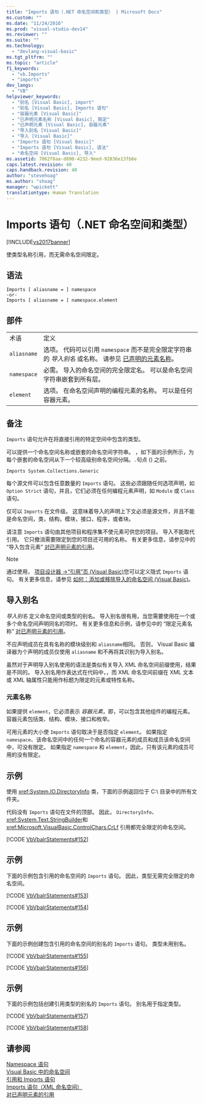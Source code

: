 ```yaml
---
title: "Imports 语句（.NET 命名空间和类型） | Microsoft Docs"
ms.custom: ""
ms.date: "11/24/2016"
ms.prod: "visual-studio-dev14"
ms.reviewer: ""
ms.suite: ""
ms.technology: 
  - "devlang-visual-basic"
ms.tgt_pltfrm: ""
ms.topic: "article"
f1_keywords: 
  - "vb.Imports"
  - "imports"
dev_langs: 
  - "VB"
helpviewer_keywords: 
  - "别名 [Visual Basic], import"
  - "别名 [Visual Basic], Imports 语句"
  - "容器元素 [Visual Basic]"
  - "已声明元素名称 [Visual Basic], 限定"
  - "已声明元素 [Visual Basic], 容器元素"
  - "导入别名 [Visual Basic]"
  - "导入 [Visual Basic]"
  - "Imports 语句 [Visual Basic]"
  - "Imports 语句 [Visual Basic], 语法"
  - "命名空间 [Visual Basic], 导入"
ms.assetid: 7062f8aa-d890-4232-9eed-92836e13fb6e
caps.latest.revision: 40
caps.handback.revision: 40
author: "stevehoag"
ms.author: "shoag"
manager: "wpickett"
translationtype: Human Translation
---
```

# Imports 语句（.NET 命名空间和类型）
[!INCLUDE[vs2017banner](../../../csharp/includes/vs2017banner.md)]

使类型名称引用，而无需命名空间限定。  
  
## 语法  
  
```  
Imports [ aliasname = ] namespace  
-or-  
Imports [ aliasname = ] namespace.element  
```  
  
## 部件  
  
|||  
|-|-|  
|术语|定义|  
|`aliasname`|选项。  代码可以引用 `namespace` 而不是完全限定字符串的 *导入别名* 或名称。  请参见 [已声明的元素名称](../../../visual-basic/programming-guide/language-features/declared-elements/declared-element-names.md)。|  
|`namespace`|必需。  导入的命名空间的完全限定名。  可以是命名空间字符串嵌套到所有层。|  
|`element`|选项。  在命名空间声明的编程元素的名称。  可以是任何容器元素。|  
  
## 备注  
 `Imports` 语句允许在将直接引用的特定空间中包含的类型。  
  
 可以提供一个命名空间名称或嵌套的命名空间字符串。  ，如下面的示例所示，为每个嵌套的命名空间从下一个较高级别命名空间分隔。`.`句点 \(\) 之前。  
  
 `Imports System.Collections.Generic`  
  
 每个源文件可以包含任意数量的 `Imports` 语句。  这些必须跟随任何选项声明，如 `Option Strict` 语句，并且，它们必须在任何编程元素声明，如 `Module` 或 `Class` 语句。  
  
 仅可以 `Imports` 在文件级。  这意味着导入的声明上下文必须是源文件，并且不能是命名空间，类，结构，模块，接口，程序，或者块。  
  
 请注意 `Imports` 语句由其他项目和程序集不使元素可供您的项目。  导入不能取代引用。  它只撤消需要限定到您的项目还可用的名称。  有关更多信息，请参见中的 “导入包含元素” [对已声明元素的引用](../../../visual-basic/programming-guide/language-features/declared-elements/references-to-declared-elements.md)。  
  
> [!NOTE]
>  通过使用， [项目设计器 \-\>“引用”页 \(Visual Basic\)](/visual-studio/ide/reference/references-page-project-designer-visual-basic)您可以定义隐式 `Imports` 语句。  有关更多信息，请参见 [如何：添加或移除导入的命名空间 \(Visual Basic\)](../Topic/How%20to:%20Add%20or%20Remove%20Imported%20Namespaces%20\(Visual%20Basic\).md)。  
  
## 导入别名  
 *导入别名* 定义命名空间或类型的别名。  导入别名很有用，当您需要使用在一个或多个命名空间声明同名的项时。  有关更多信息和示例，请参见中的 “限定元素名称” [对已声明元素的引用](../../../visual-basic/programming-guide/language-features/declared-elements/references-to-declared-elements.md)。  
  
 不应声明成员在具有名称的模块级别和 `aliasname`相同。  否则， Visual Basic 编译器为个声明的成员仅使用 `aliasname` 和不再将其识别为导入别名。  
  
 虽然对于声明导入别名使用的语法是类似有关导入 XML 命名空间前缀使用，结果是不同的。  导入别名用作表达式在代码中，，而 XML 命名空间前缀在 XML 文本或 XML 轴属性只能用作标题为限定的元素或特性名称。  
  
### 元素名称  
 如果提供 `element`，它必须表示 *容器元素*，即，可以包含其他组件的编程元素。  容器元素包括类、结构、模块、接口和枚举。  
  
 可用元素的大小使 `Imports` 语句取决于是否指定 `element`。  如果指定 `namespace`、该命名空间中的任何一个命名的容器元素的成员和成员该命名空间中，可没有限定。  如果指定 `namespace` 和 `element`，因此，只有该元素的成员可用的没有限定。  
  
## 示例  
 使用 <xref:System.IO.DirectoryInfo> 类，下面的示例返回位于 C:\\ 目录中的所有文件夹。  
  
 代码没有 `Imports` 语句在文件的顶部。  因此， `DirectoryInfo`、 <xref:System.Text.StringBuilder>和 <xref:Microsoft.VisualBasic.ControlChars.CrLf> 引用都完全限定的命名空间。  
  
 [!CODE [VbVbalrStatements#152](../CodeSnippet/VS_Snippets_VBCSharp/VbVbalrStatements#152)]  
  
## 示例  
 下面的示例包含引用的命名空间的 `Imports` 语句。  因此，类型无需完全限定的命名空间。  
  
 [!CODE [VbVbalrStatements#153](../CodeSnippet/VS_Snippets_VBCSharp/VbVbalrStatements#153)]  
  
 [!CODE [VbVbalrStatements#154](../CodeSnippet/VS_Snippets_VBCSharp/VbVbalrStatements#154)]  
  
## 示例  
 下面的示例创建包含引用的命名空间的别名的 `Imports` 语句。  类型未用别名。  
  
 [!CODE [VbVbalrStatements#155](../CodeSnippet/VS_Snippets_VBCSharp/VbVbalrStatements#155)]  
  
 [!CODE [VbVbalrStatements#156](../CodeSnippet/VS_Snippets_VBCSharp/VbVbalrStatements#156)]  
  
## 示例  
 下面的示例包括创建引用类型的别名的 `Imports` 语句。  别名用于指定类型。  
  
 [!CODE [VbVbalrStatements#157](../CodeSnippet/VS_Snippets_VBCSharp/VbVbalrStatements#157)]  
  
 [!CODE [VbVbalrStatements#158](../CodeSnippet/VS_Snippets_VBCSharp/VbVbalrStatements#158)]  
  
## 请参阅  
 [Namespace 语句](../../../visual-basic/language-reference/statements/namespace-statement.md)   
 [Visual Basic 中的命名空间](../../../visual-basic/programming-guide/program-structure/namespaces.md)   
 [引用和 Imports 语句](../../../visual-basic/programming-guide/program-structure/references-and-the-imports-statement.md)   
 [Imports 语句（XML 命名空间）](../../../visual-basic/language-reference/statements/imports-statement-xml-namespace.md)   
 [对已声明元素的引用](../../../visual-basic/programming-guide/language-features/declared-elements/references-to-declared-elements.md)